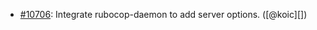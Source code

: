 * [#10706](https://github.com/rubocop/rubocop/pull/10706): Integrate rubocop-daemon to add server options. ([@koic][])
